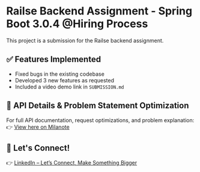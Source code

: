 # Railse Backend Assignment - Spring Boot 3.0.4  @Hiring Process

This project is a submission for the Railse backend assignment.

## ✅ Features Implemented
- Fixed bugs in the existing codebase
- Developed 3 new features as requested
- Included a video demo link in `SUBMISSION.md`

## 📌 API Details & Problem Statement Optimization
For full API documentation, request optimizations, and problem explanation:
👉 [View here on Milanote](https://app.milanote.com/1UIAIc1R8WcW9U?p=hyYWi3q9ykM)

## 🔗 Let's Connect!
👉 [LinkedIn – Let’s Connect, Make Something Bigger](https://www.linkedin.com/in/sumitav-raj-profile69)
